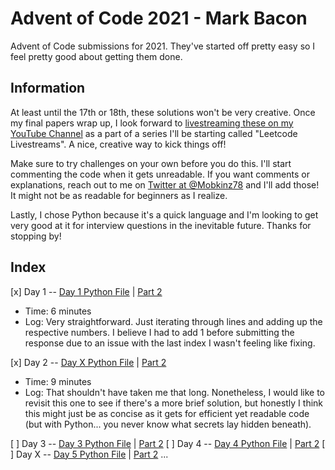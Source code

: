 # Advent of Code 2021 - Mark Bacon

Advent of Code submissions for 2021. They've started off pretty easy so I feel pretty good about getting them done.

## Information

At least until the 17th or 18th, these solutions won't be very creative. Once my final papers wrap up, I look forward to [livestreaming these on my YouTube Channel](https://www.youtube.com/markbacon78) as a part of a series I'll be starting called "Leetcode Livestreams". A nice, creative way to kick things off!

Make sure to try challenges on your own before you do this. I'll start commenting the code when it gets unreadable. If you want comments or explanations, reach out to me on [Twitter at @Mobkinz78](http://www.twitter.com/Mobkinz78) and I'll add those! It might not be as readable for beginners as I realize.

Lastly, I chose Python because it's a quick language and I'm looking to get very good at it for interview questions in the inevitable future. Thanks for stopping by!

## Index

[x] Day 1 -- [Day 1 Python File](Day_1.py) | [Part 2](Day_1-2.py)
- Time: 6 minutes
- Log: Very straightforward. Just iterating through lines and adding up the respective numbers. I believe I had to add 1 before submitting the response due to an issue with the last index I wasn't feeling like fixing.

[x] Day 2 -- [Day X Python File](Day_2.py) | [Part 2](Day_2-2.py)
- Time: 9 minutes
- Log: That shouldn't have taken me that long. Nonetheless, I would like to revisit this one to see if there's a more brief solution, but honestly I think this might just be as concise as it gets for efficient yet readable code (but with Python... you never know what secrets lay hidden beneath).

[ ] Day 3 -- [Day 3 Python File]() | [Part 2]()
[ ] Day 4 -- [Day 4 Python File]() | [Part 2]()
[ ] Day X -- [Day 5 Python File]() | [Part 2]()
...
